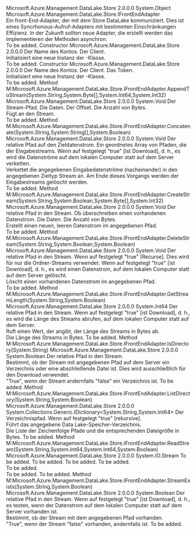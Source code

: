 <Type Name="DataLakeStoreFrontEndAdapter" FullName="Microsoft.Azure.Management.DataLake.Store.DataLakeStoreFrontEndAdapter">
  <TypeSignature Language="C#" Value="public class DataLakeStoreFrontEndAdapter : Microsoft.Azure.Management.DataLake.Store.IFrontEndAdapter" />
  <TypeSignature Language="ILAsm" Value=".class public auto ansi beforefieldinit DataLakeStoreFrontEndAdapter extends System.Object implements class Microsoft.Azure.Management.DataLake.Store.IFrontEndAdapter" />
  <TypeSignature Language="DocId" Value="T:Microsoft.Azure.Management.DataLake.Store.DataLakeStoreFrontEndAdapter" />
  <TypeSignature Language="VB.NET" Value="Public Class DataLakeStoreFrontEndAdapter&#xA;Implements IFrontEndAdapter" />
  <TypeSignature Language="F#" Value="type DataLakeStoreFrontEndAdapter = class&#xA;    interface IFrontEndAdapter" />
  <AssemblyInfo>
    <AssemblyName>Microsoft.Azure.Management.DataLake.Store</AssemblyName>
    <AssemblyVersion>2.0.0.0</AssemblyVersion>
  </AssemblyInfo>
  <Base>
    <BaseTypeName>System.Object</BaseTypeName>
  </Base>
  <Interfaces>
    <Interface>
      <InterfaceName>Microsoft.Azure.Management.DataLake.Store.IFrontEndAdapter</InterfaceName>
    </Interface>
  </Interfaces>
  <Docs>
    <summary>
            Ein front-End-Adapter, der mit dem Store DataLake kommuniziert.
            Dies ist eines Syncrhonous-Aufruf-Adapters mit bestimmten Einschränkungen Effizienz.
            In der Zukunft sollten neue Adapter, die erstellt werden das Implementieren der Methoden asynchron.
            </summary>
    <remarks>To be added.</remarks>
  </Docs>
  <Members>
    <Member MemberName=".ctor">
      <MemberSignature Language="C#" Value="public DataLakeStoreFrontEndAdapter (string accountName, Microsoft.Azure.Management.DataLake.Store.IDataLakeStoreFileSystemManagementClient client);" />
      <MemberSignature Language="ILAsm" Value=".method public hidebysig specialname rtspecialname instance void .ctor(string accountName, class Microsoft.Azure.Management.DataLake.Store.IDataLakeStoreFileSystemManagementClient client) cil managed" />
      <MemberSignature Language="DocId" Value="M:Microsoft.Azure.Management.DataLake.Store.DataLakeStoreFrontEndAdapter.#ctor(System.String,Microsoft.Azure.Management.DataLake.Store.IDataLakeStoreFileSystemManagementClient)" />
      <MemberSignature Language="VB.NET" Value="Public Sub New (accountName As String, client As IDataLakeStoreFileSystemManagementClient)" />
      <MemberSignature Language="F#" Value="new Microsoft.Azure.Management.DataLake.Store.DataLakeStoreFrontEndAdapter : string * Microsoft.Azure.Management.DataLake.Store.IDataLakeStoreFileSystemManagementClient -&gt; Microsoft.Azure.Management.DataLake.Store.DataLakeStoreFrontEndAdapter" Usage="new Microsoft.Azure.Management.DataLake.Store.DataLakeStoreFrontEndAdapter (accountName, client)" />
      <MemberType>Constructor</MemberType>
      <AssemblyInfo>
        <AssemblyName>Microsoft.Azure.Management.DataLake.Store</AssemblyName>
        <AssemblyVersion>2.0.0.0</AssemblyVersion>
      </AssemblyInfo>
      <Parameters>
        <Parameter Name="accountName" Type="System.String" />
        <Parameter Name="client" Type="Microsoft.Azure.Management.DataLake.Store.IDataLakeStoreFileSystemManagementClient" />
      </Parameters>
      <Docs>
        <param name="accountName">Der Name des Kontos.</param>
        <param name="client">Der Client.</param>
        <summary>
            Initialisiert eine neue Instanz der <see cref="T:Microsoft.Azure.Management.DataLake.Store.DataLakeStoreFrontEndAdapter" />-Klasse.
            </summary>
        <remarks>To be added.</remarks>
      </Docs>
    </Member>
    <Member MemberName=".ctor">
      <MemberSignature Language="C#" Value="public DataLakeStoreFrontEndAdapter (string accountName, Microsoft.Azure.Management.DataLake.Store.IDataLakeStoreFileSystemManagementClient client, System.Threading.CancellationToken token);" />
      <MemberSignature Language="ILAsm" Value=".method public hidebysig specialname rtspecialname instance void .ctor(string accountName, class Microsoft.Azure.Management.DataLake.Store.IDataLakeStoreFileSystemManagementClient client, valuetype System.Threading.CancellationToken token) cil managed" />
      <MemberSignature Language="DocId" Value="M:Microsoft.Azure.Management.DataLake.Store.DataLakeStoreFrontEndAdapter.#ctor(System.String,Microsoft.Azure.Management.DataLake.Store.IDataLakeStoreFileSystemManagementClient,System.Threading.CancellationToken)" />
      <MemberSignature Language="VB.NET" Value="Public Sub New (accountName As String, client As IDataLakeStoreFileSystemManagementClient, token As CancellationToken)" />
      <MemberSignature Language="F#" Value="new Microsoft.Azure.Management.DataLake.Store.DataLakeStoreFrontEndAdapter : string * Microsoft.Azure.Management.DataLake.Store.IDataLakeStoreFileSystemManagementClient * System.Threading.CancellationToken -&gt; Microsoft.Azure.Management.DataLake.Store.DataLakeStoreFrontEndAdapter" Usage="new Microsoft.Azure.Management.DataLake.Store.DataLakeStoreFrontEndAdapter (accountName, client, token)" />
      <MemberType>Constructor</MemberType>
      <AssemblyInfo>
        <AssemblyName>Microsoft.Azure.Management.DataLake.Store</AssemblyName>
        <AssemblyVersion>2.0.0.0</AssemblyVersion>
      </AssemblyInfo>
      <Parameters>
        <Parameter Name="accountName" Type="System.String" />
        <Parameter Name="client" Type="Microsoft.Azure.Management.DataLake.Store.IDataLakeStoreFileSystemManagementClient" />
        <Parameter Name="token" Type="System.Threading.CancellationToken" />
      </Parameters>
      <Docs>
        <param name="accountName">Der Name des Kontos.</param>
        <param name="client">Der Client.</param>
        <param name="token">Das Token.</param>
        <summary>
            Initialisiert eine neue Instanz der <see cref="T:Microsoft.Azure.Management.DataLake.Store.DataLakeStoreFrontEndAdapter" />-Klasse.
            </summary>
        <remarks>To be added.</remarks>
      </Docs>
    </Member>
    <Member MemberName="AppendToStream">
      <MemberSignature Language="C#" Value="public void AppendToStream (string streamPath, byte[] data, long offset, int byteCount);" />
      <MemberSignature Language="ILAsm" Value=".method public hidebysig newslot virtual instance void AppendToStream(string streamPath, unsigned int8[] data, int64 offset, int32 byteCount) cil managed" />
      <MemberSignature Language="DocId" Value="M:Microsoft.Azure.Management.DataLake.Store.DataLakeStoreFrontEndAdapter.AppendToStream(System.String,System.Byte[],System.Int64,System.Int32)" />
      <MemberSignature Language="VB.NET" Value="Public Sub AppendToStream (streamPath As String, data As Byte(), offset As Long, byteCount As Integer)" />
      <MemberSignature Language="F#" Value="abstract member AppendToStream : string * byte[] * int64 * int -&gt; unit&#xA;override this.AppendToStream : string * byte[] * int64 * int -&gt; unit" Usage="dataLakeStoreFrontEndAdapter.AppendToStream (streamPath, data, offset, byteCount)" />
      <MemberType>Method</MemberType>
      <Implements>
        <InterfaceMember>M:Microsoft.Azure.Management.DataLake.Store.IFrontEndAdapter.AppendToStream(System.String,System.Byte[],System.Int64,System.Int32)</InterfaceMember>
      </Implements>
      <AssemblyInfo>
        <AssemblyName>Microsoft.Azure.Management.DataLake.Store</AssemblyName>
        <AssemblyVersion>2.0.0.0</AssemblyVersion>
      </AssemblyInfo>
      <ReturnValue>
        <ReturnType>System.Void</ReturnType>
      </ReturnValue>
      <Parameters>
        <Parameter Name="streamPath" Type="System.String" />
        <Parameter Name="data" Type="System.Byte[]" />
        <Parameter Name="offset" Type="System.Int64" />
        <Parameter Name="byteCount" Type="System.Int32" />
      </Parameters>
      <Docs>
        <param name="streamPath">Der Stream-Pfad.</param>
        <param name="data">Die Daten.</param>
        <param name="offset">Der Offset.</param>
        <param name="byteCount">Die Anzahl von Bytes.</param>
        <summary>
            Fügt an den Stream.
            </summary>
        <remarks>To be added.</remarks>
        <exception cref="T:System.Threading.Tasks.TaskCanceledException" />
      </Docs>
    </Member>
    <Member MemberName="Concatenate">
      <MemberSignature Language="C#" Value="public void Concatenate (string targetStreamPath, string[] inputStreamPaths, bool isDownload = false);" />
      <MemberSignature Language="ILAsm" Value=".method public hidebysig newslot virtual instance void Concatenate(string targetStreamPath, string[] inputStreamPaths, bool isDownload) cil managed" />
      <MemberSignature Language="DocId" Value="M:Microsoft.Azure.Management.DataLake.Store.DataLakeStoreFrontEndAdapter.Concatenate(System.String,System.String[],System.Boolean)" />
      <MemberSignature Language="VB.NET" Value="Public Sub Concatenate (targetStreamPath As String, inputStreamPaths As String(), Optional isDownload As Boolean = false)" />
      <MemberSignature Language="F#" Value="abstract member Concatenate : string * string[] * bool -&gt; unit&#xA;override this.Concatenate : string * string[] * bool -&gt; unit" Usage="dataLakeStoreFrontEndAdapter.Concatenate (targetStreamPath, inputStreamPaths, isDownload)" />
      <MemberType>Method</MemberType>
      <Implements>
        <InterfaceMember>M:Microsoft.Azure.Management.DataLake.Store.IFrontEndAdapter.Concatenate(System.String,System.String[],System.Boolean)</InterfaceMember>
      </Implements>
      <AssemblyInfo>
        <AssemblyName>Microsoft.Azure.Management.DataLake.Store</AssemblyName>
        <AssemblyVersion>2.0.0.0</AssemblyVersion>
      </AssemblyInfo>
      <ReturnValue>
        <ReturnType>System.Void</ReturnType>
      </ReturnValue>
      <Parameters>
        <Parameter Name="targetStreamPath" Type="System.String" />
        <Parameter Name="inputStreamPaths" Type="System.String[]" />
        <Parameter Name="isDownload" Type="System.Boolean" />
      </Parameters>
      <Docs>
        <param name="targetStreamPath">Der relative Pfad auf den Zieldatenstrom.</param>
        <param name="inputStreamPaths">Ein geordnetes Array von Pfaden, die der Eingabestreams.</param>
        <param name="isDownload">Wenn auf festgelegt <c>"true"</c> [ist Download], d. h., es wird die Datenströme auf dem lokalen Computer statt auf dem Server verketten.</param>
        <summary>
            Verkettet die angegebenen Eingabedatenströme (nacheinander) in den angegebenen Zieltyp Stream an.
            Am Ende dieses Vorgangs werden der Eingabestreams gelöscht werden.
            </summary>
        <remarks>To be added.</remarks>
        <exception cref="T:System.Threading.Tasks.TaskCanceledException" />
      </Docs>
    </Member>
    <Member MemberName="CreateStream">
      <MemberSignature Language="C#" Value="public void CreateStream (string streamPath, bool overwrite, byte[] data, int byteCount);" />
      <MemberSignature Language="ILAsm" Value=".method public hidebysig newslot virtual instance void CreateStream(string streamPath, bool overwrite, unsigned int8[] data, int32 byteCount) cil managed" />
      <MemberSignature Language="DocId" Value="M:Microsoft.Azure.Management.DataLake.Store.DataLakeStoreFrontEndAdapter.CreateStream(System.String,System.Boolean,System.Byte[],System.Int32)" />
      <MemberSignature Language="VB.NET" Value="Public Sub CreateStream (streamPath As String, overwrite As Boolean, data As Byte(), byteCount As Integer)" />
      <MemberSignature Language="F#" Value="abstract member CreateStream : string * bool * byte[] * int -&gt; unit&#xA;override this.CreateStream : string * bool * byte[] * int -&gt; unit" Usage="dataLakeStoreFrontEndAdapter.CreateStream (streamPath, overwrite, data, byteCount)" />
      <MemberType>Method</MemberType>
      <Implements>
        <InterfaceMember>M:Microsoft.Azure.Management.DataLake.Store.IFrontEndAdapter.CreateStream(System.String,System.Boolean,System.Byte[],System.Int32)</InterfaceMember>
      </Implements>
      <AssemblyInfo>
        <AssemblyName>Microsoft.Azure.Management.DataLake.Store</AssemblyName>
        <AssemblyVersion>2.0.0.0</AssemblyVersion>
      </AssemblyInfo>
      <ReturnValue>
        <ReturnType>System.Void</ReturnType>
      </ReturnValue>
      <Parameters>
        <Parameter Name="streamPath" Type="System.String" />
        <Parameter Name="overwrite" Type="System.Boolean" />
        <Parameter Name="data" Type="System.Byte[]" />
        <Parameter Name="byteCount" Type="System.Int32" />
      </Parameters>
      <Docs>
        <param name="streamPath">Der relative Pfad in den Stream.</param>
        <param name="overwrite">Ob überschreiben einen vorhandenen Datenstrom.</param>
        <param name="data">Die Daten.</param>
        <param name="byteCount">Die Anzahl von Bytes.</param>
        <summary>
            Erstellt einen neuen, leeren Datenstrom im angegebenen Pfad.
            </summary>
        <remarks>To be added.</remarks>
        <exception cref="T:System.Threading.Tasks.TaskCanceledException" />
      </Docs>
    </Member>
    <Member MemberName="DeleteStream">
      <MemberSignature Language="C#" Value="public void DeleteStream (string streamPath, bool recurse = false, bool isDownload = false);" />
      <MemberSignature Language="ILAsm" Value=".method public hidebysig newslot virtual instance void DeleteStream(string streamPath, bool recurse, bool isDownload) cil managed" />
      <MemberSignature Language="DocId" Value="M:Microsoft.Azure.Management.DataLake.Store.DataLakeStoreFrontEndAdapter.DeleteStream(System.String,System.Boolean,System.Boolean)" />
      <MemberSignature Language="VB.NET" Value="Public Sub DeleteStream (streamPath As String, Optional recurse As Boolean = false, Optional isDownload As Boolean = false)" />
      <MemberSignature Language="F#" Value="abstract member DeleteStream : string * bool * bool -&gt; unit&#xA;override this.DeleteStream : string * bool * bool -&gt; unit" Usage="dataLakeStoreFrontEndAdapter.DeleteStream (streamPath, recurse, isDownload)" />
      <MemberType>Method</MemberType>
      <Implements>
        <InterfaceMember>M:Microsoft.Azure.Management.DataLake.Store.IFrontEndAdapter.DeleteStream(System.String,System.Boolean,System.Boolean)</InterfaceMember>
      </Implements>
      <AssemblyInfo>
        <AssemblyName>Microsoft.Azure.Management.DataLake.Store</AssemblyName>
        <AssemblyVersion>2.0.0.0</AssemblyVersion>
      </AssemblyInfo>
      <ReturnValue>
        <ReturnType>System.Void</ReturnType>
      </ReturnValue>
      <Parameters>
        <Parameter Name="streamPath" Type="System.String" />
        <Parameter Name="recurse" Type="System.Boolean" />
        <Parameter Name="isDownload" Type="System.Boolean" />
      </Parameters>
      <Docs>
        <param name="streamPath">Der relative Pfad in den Stream.</param>
        <param name="recurse">Wenn auf festgelegt <c>"true"</c> [Recurse]. Dies wird für nur die Ordner-Streams verwendet.</param>
        <param name="isDownload">Wenn auf festgelegt <c>"true"</c> [ist Download], d. h., es wird einen Datenstrom, auf dem lokalen Computer statt auf dem Server gelöscht.</param>
        <summary>
            Löscht einen vorhandenen Datenstrom im angegebenen Pfad.
            </summary>
        <remarks>To be added.</remarks>
        <exception cref="T:System.Threading.Tasks.TaskCanceledException" />
      </Docs>
    </Member>
    <Member MemberName="GetStreamLength">
      <MemberSignature Language="C#" Value="public long GetStreamLength (string streamPath, bool isDownload = false);" />
      <MemberSignature Language="ILAsm" Value=".method public hidebysig newslot virtual instance int64 GetStreamLength(string streamPath, bool isDownload) cil managed" />
      <MemberSignature Language="DocId" Value="M:Microsoft.Azure.Management.DataLake.Store.DataLakeStoreFrontEndAdapter.GetStreamLength(System.String,System.Boolean)" />
      <MemberSignature Language="VB.NET" Value="Public Function GetStreamLength (streamPath As String, Optional isDownload As Boolean = false) As Long" />
      <MemberSignature Language="F#" Value="abstract member GetStreamLength : string * bool -&gt; int64&#xA;override this.GetStreamLength : string * bool -&gt; int64" Usage="dataLakeStoreFrontEndAdapter.GetStreamLength (streamPath, isDownload)" />
      <MemberType>Method</MemberType>
      <Implements>
        <InterfaceMember>M:Microsoft.Azure.Management.DataLake.Store.IFrontEndAdapter.GetStreamLength(System.String,System.Boolean)</InterfaceMember>
      </Implements>
      <AssemblyInfo>
        <AssemblyName>Microsoft.Azure.Management.DataLake.Store</AssemblyName>
        <AssemblyVersion>2.0.0.0</AssemblyVersion>
      </AssemblyInfo>
      <ReturnValue>
        <ReturnType>System.Int64</ReturnType>
      </ReturnValue>
      <Parameters>
        <Parameter Name="streamPath" Type="System.String" />
        <Parameter Name="isDownload" Type="System.Boolean" />
      </Parameters>
      <Docs>
        <param name="streamPath">Der relative Pfad in den Stream.</param>
        <param name="isDownload">Wenn auf festgelegt <c>"true"</c> [ist Download], d. h., es wird die Länge des Streams abrufen, auf dem lokalen Computer statt auf dem Server.</param>
        <summary>
            Ruft einen Wert, der angibt, der Länge des Streams in Bytes ab.
            </summary>
        <returns>
            Die Länge des Streams in Bytes.
            </returns>
        <remarks>To be added.</remarks>
        <exception cref="T:System.Threading.Tasks.TaskCanceledException" />
      </Docs>
    </Member>
    <Member MemberName="IsDirectory">
      <MemberSignature Language="C#" Value="public bool IsDirectory (string streamPath);" />
      <MemberSignature Language="ILAsm" Value=".method public hidebysig newslot virtual instance bool IsDirectory(string streamPath) cil managed" />
      <MemberSignature Language="DocId" Value="M:Microsoft.Azure.Management.DataLake.Store.DataLakeStoreFrontEndAdapter.IsDirectory(System.String)" />
      <MemberSignature Language="VB.NET" Value="Public Function IsDirectory (streamPath As String) As Boolean" />
      <MemberSignature Language="F#" Value="abstract member IsDirectory : string -&gt; bool&#xA;override this.IsDirectory : string -&gt; bool" Usage="dataLakeStoreFrontEndAdapter.IsDirectory streamPath" />
      <MemberType>Method</MemberType>
      <Implements>
        <InterfaceMember>M:Microsoft.Azure.Management.DataLake.Store.IFrontEndAdapter.IsDirectory(System.String)</InterfaceMember>
      </Implements>
      <AssemblyInfo>
        <AssemblyName>Microsoft.Azure.Management.DataLake.Store</AssemblyName>
        <AssemblyVersion>2.0.0.0</AssemblyVersion>
      </AssemblyInfo>
      <ReturnValue>
        <ReturnType>System.Boolean</ReturnType>
      </ReturnValue>
      <Parameters>
        <Parameter Name="streamPath" Type="System.String" />
      </Parameters>
      <Docs>
        <param name="streamPath">Der relative Pfad in den Stream.</param>
        <summary>
            Bestimmt, ob der Stream mit angegebenen Pfad auf dem Server ein Verzeichnis oder eine abschließende Datei ist.
            Dies wird ausschließlich für den Download verwendet.
            </summary>
        <returns>
            "True", wenn der Stream andernfalls "false" ein Verzeichnis ist.
            </returns>
        <remarks>To be added.</remarks>
        <exception cref="T:System.Threading.Tasks.TaskCanceledException" />
      </Docs>
    </Member>
    <Member MemberName="ListDirectory">
      <MemberSignature Language="C#" Value="public System.Collections.Generic.IDictionary&lt;string,long&gt; ListDirectory (string directoryPath, bool recursive);" />
      <MemberSignature Language="ILAsm" Value=".method public hidebysig newslot virtual instance class System.Collections.Generic.IDictionary`2&lt;string, int64&gt; ListDirectory(string directoryPath, bool recursive) cil managed" />
      <MemberSignature Language="DocId" Value="M:Microsoft.Azure.Management.DataLake.Store.DataLakeStoreFrontEndAdapter.ListDirectory(System.String,System.Boolean)" />
      <MemberSignature Language="VB.NET" Value="Public Function ListDirectory (directoryPath As String, recursive As Boolean) As IDictionary(Of String, Long)" />
      <MemberSignature Language="F#" Value="abstract member ListDirectory : string * bool -&gt; System.Collections.Generic.IDictionary&lt;string, int64&gt;&#xA;override this.ListDirectory : string * bool -&gt; System.Collections.Generic.IDictionary&lt;string, int64&gt;" Usage="dataLakeStoreFrontEndAdapter.ListDirectory (directoryPath, recursive)" />
      <MemberType>Method</MemberType>
      <Implements>
        <InterfaceMember>M:Microsoft.Azure.Management.DataLake.Store.IFrontEndAdapter.ListDirectory(System.String,System.Boolean)</InterfaceMember>
      </Implements>
      <AssemblyInfo>
        <AssemblyName>Microsoft.Azure.Management.DataLake.Store</AssemblyName>
        <AssemblyVersion>2.0.0.0</AssemblyVersion>
      </AssemblyInfo>
      <ReturnValue>
        <ReturnType>System.Collections.Generic.IDictionary&lt;System.String,System.Int64&gt;</ReturnType>
      </ReturnValue>
      <Parameters>
        <Parameter Name="directoryPath" Type="System.String" />
        <Parameter Name="recursive" Type="System.Boolean" />
      </Parameters>
      <Docs>
        <param name="directoryPath">Der Verzeichnispfad.</param>
        <param name="recursive">Wenn auf festgelegt <c>"true"</c> [rekursive].</param>
        <summary>
            Führt das angegebene Data Lake-Speicher-Verzeichnis.
            </summary>
        <returns>
            Die Liste der Zeichenfolge Pfade und die entsprechenden Dateigröße in Bytes.
            </returns>
        <remarks>To be added.</remarks>
      </Docs>
    </Member>
    <Member MemberName="ReadStream">
      <MemberSignature Language="C#" Value="public System.IO.Stream ReadStream (string streamPath, long offset, long length, bool isDownload = false);" />
      <MemberSignature Language="ILAsm" Value=".method public hidebysig newslot virtual instance class System.IO.Stream ReadStream(string streamPath, int64 offset, int64 length, bool isDownload) cil managed" />
      <MemberSignature Language="DocId" Value="M:Microsoft.Azure.Management.DataLake.Store.DataLakeStoreFrontEndAdapter.ReadStream(System.String,System.Int64,System.Int64,System.Boolean)" />
      <MemberSignature Language="VB.NET" Value="Public Function ReadStream (streamPath As String, offset As Long, length As Long, Optional isDownload As Boolean = false) As Stream" />
      <MemberSignature Language="F#" Value="abstract member ReadStream : string * int64 * int64 * bool -&gt; System.IO.Stream&#xA;override this.ReadStream : string * int64 * int64 * bool -&gt; System.IO.Stream" Usage="dataLakeStoreFrontEndAdapter.ReadStream (streamPath, offset, length, isDownload)" />
      <MemberType>Method</MemberType>
      <Implements>
        <InterfaceMember>M:Microsoft.Azure.Management.DataLake.Store.IFrontEndAdapter.ReadStream(System.String,System.Int64,System.Int64,System.Boolean)</InterfaceMember>
      </Implements>
      <AssemblyInfo>
        <AssemblyName>Microsoft.Azure.Management.DataLake.Store</AssemblyName>
        <AssemblyVersion>2.0.0.0</AssemblyVersion>
      </AssemblyInfo>
      <ReturnValue>
        <ReturnType>System.IO.Stream</ReturnType>
      </ReturnValue>
      <Parameters>
        <Parameter Name="streamPath" Type="System.String" />
        <Parameter Name="offset" Type="System.Int64" />
        <Parameter Name="length" Type="System.Int64" />
        <Parameter Name="isDownload" Type="System.Boolean" />
      </Parameters>
      <Docs>
        <param name="streamPath">To be added.</param>
        <param name="offset">To be added.</param>
        <param name="length">To be added.</param>
        <param name="isDownload">To be added.</param>
        <summary>To be added.</summary>
        <returns>To be added.</returns>
        <remarks>To be added.</remarks>
      </Docs>
    </Member>
    <Member MemberName="StreamExists">
      <MemberSignature Language="C#" Value="public bool StreamExists (string streamPath, bool isDownload = false);" />
      <MemberSignature Language="ILAsm" Value=".method public hidebysig newslot virtual instance bool StreamExists(string streamPath, bool isDownload) cil managed" />
      <MemberSignature Language="DocId" Value="M:Microsoft.Azure.Management.DataLake.Store.DataLakeStoreFrontEndAdapter.StreamExists(System.String,System.Boolean)" />
      <MemberSignature Language="VB.NET" Value="Public Function StreamExists (streamPath As String, Optional isDownload As Boolean = false) As Boolean" />
      <MemberSignature Language="F#" Value="abstract member StreamExists : string * bool -&gt; bool&#xA;override this.StreamExists : string * bool -&gt; bool" Usage="dataLakeStoreFrontEndAdapter.StreamExists (streamPath, isDownload)" />
      <MemberType>Method</MemberType>
      <Implements>
        <InterfaceMember>M:Microsoft.Azure.Management.DataLake.Store.IFrontEndAdapter.StreamExists(System.String,System.Boolean)</InterfaceMember>
      </Implements>
      <AssemblyInfo>
        <AssemblyName>Microsoft.Azure.Management.DataLake.Store</AssemblyName>
        <AssemblyVersion>2.0.0.0</AssemblyVersion>
      </AssemblyInfo>
      <ReturnValue>
        <ReturnType>System.Boolean</ReturnType>
      </ReturnValue>
      <Parameters>
        <Parameter Name="streamPath" Type="System.String" />
        <Parameter Name="isDownload" Type="System.Boolean" />
      </Parameters>
      <Docs>
        <param name="streamPath">Der relative Pfad in den Stream.</param>
        <param name="isDownload">Wenn auf festgelegt <c>"true"</c> [ist Download], d. h., es testen, wenn der Datenstrom auf dem lokalen Computer statt auf dem Server vorhanden ist.</param>
        <summary>
            Bestimmt, ob der Stream mit dem angegebenen Pfad vorhanden.
            </summary>
        <returns>
            "True", wenn der Stream "false" vorhanden, andernfalls ist.
            </returns>
        <remarks>To be added.</remarks>
        <exception cref="T:System.Threading.Tasks.TaskCanceledException" />
      </Docs>
    </Member>
  </Members>
</Type>